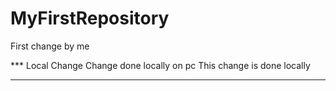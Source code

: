 # MyFirstRepository

First change by me

***  Local Change 
Change done locally on pc
This change is done locally 
***
